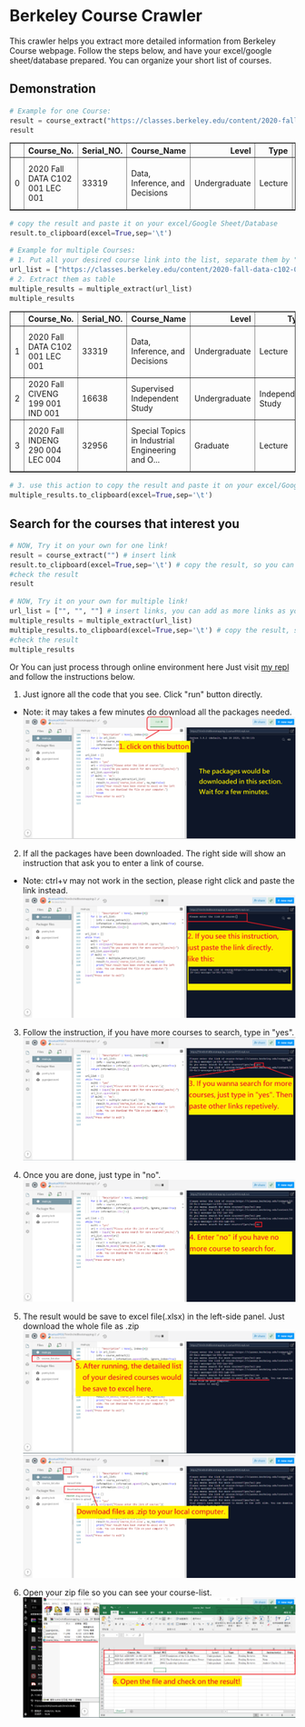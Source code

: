 # Berkeley Course Crawler

This crawler helps you extract more detailed information from Berkeley Course webpage. Follow the steps below, and have your excel/google sheet/database prepared. You can organize your short list of courses.




## Demonstration


```python
# Example for one Course: 
result = course_extract("https://classes.berkeley.edu/content/2020-fall-data-c102-001-lec-001") # put the link between ""
result
```



<table border="1" class="dataframe">
  <thead>
    <tr style="text-align: right;">
      <th></th>
      <th>Course_No.</th>
      <th>Serial_NO.</th>
      <th>Course_Name</th>
      <th>Level</th>
      <th>Type</th>
      <th>Mode</th>
      <th>Instructor(s)</th>
      <th>Units</th>
      <th>Start_Time(SF_time)</th>
      <th>End_Time(SF_time)</th>
      <th>Start_Time(TW_time)</th>
      <th>End_Time(TW_time)</th>
      <th>Final_Examination</th>
      <th>Description</th>
    </tr>
  </thead>
  <tbody>
    <tr>
      <td>0</td>
      <td>2020 Fall DATA C102 001 LEC 001</td>
      <td>33319</td>
      <td>Data, Inference, and Decisions</td>
      <td>Undergraduate</td>
      <td>Lecture</td>
      <td>Pending Reviews</td>
      <td>Michael  Jordan, Jacob Noah  Steinhardt</td>
      <td>4</td>
      <td>Tue 14:00 / Thu 14:00</td>
      <td>Tue 15:29 / Thu 15:29</td>
      <td>Wed 05:00 / Fri 05:00</td>
      <td>Wed 06:29 / Fri 06:29</td>
      <td>Written final exam conducted during the schedu...</td>
      <td>This course develops the probabilistic foundat...</td>
    </tr>
  </tbody>
</table>
</div>




```python
# copy the result and paste it on your excel/Google Sheet/Database
result.to_clipboard(excel=True,sep='\t')
```


```python
# Example for multiple Courses:
# 1. Put all your desired course link into the list, separate them by ","
url_list = ["https://classes.berkeley.edu/content/2020-fall-data-c102-001-lec-001", "https://classes.berkeley.edu/content/2020-fall-civeng-199-001-ind-001", "https://classes.berkeley.edu/content/2020-fall-indeng-290-004-lec-004"]
# 2. Extract them as table
multiple_results = multiple_extract(url_list)
multiple_results
```


<table border="1" class="dataframe">
  <thead>
    <tr style="text-align: right;">
      <th></th>
      <th>Course_No.</th>
      <th>Serial_NO.</th>
      <th>Course_Name</th>
      <th>Level</th>
      <th>Type</th>
      <th>Mode</th>
      <th>Instructor(s)</th>
      <th>Units</th>
      <th>Start_Time(SF_time)</th>
      <th>End_Time(SF_time)</th>
      <th>Start_Time(TW_time)</th>
      <th>End_Time(TW_time)</th>
      <th>Final_Examination</th>
      <th>Description</th>
    </tr>
  </thead>
  <tbody>
    <tr>
      <td>1</td>
      <td>2020 Fall DATA C102 001 LEC 001</td>
      <td>33319</td>
      <td>Data, Inference, and Decisions</td>
      <td>Undergraduate</td>
      <td>Lecture</td>
      <td>Pending Reviews</td>
      <td>Michael  Jordan, Jacob Noah  Steinhardt</td>
      <td>4</td>
      <td>Tue 14:00 / Thu 14:00</td>
      <td>Tue 15:29 / Thu 15:29</td>
      <td>Wed 05:00 / Fri 05:00</td>
      <td>Wed 06:29 / Fri 06:29</td>
      <td>Written final exam conducted during the schedu...</td>
      <td>This course develops the probabilistic foundat...</td>
    </tr>
    <tr>
      <td>2</td>
      <td>2020 Fall CIVENG 199 001 IND 001</td>
      <td>16638</td>
      <td>Supervised Independent Study</td>
      <td>Undergraduate</td>
      <td>Independent Study</td>
      <td>Pending Reviews</td>
      <td>Norman A Abrahamson</td>
      <td>1 to 4</td>
      <td></td>
      <td></td>
      <td></td>
      <td></td>
      <td>No final exam</td>
      <td>Supervised independent study.</td>
    </tr>
    <tr>
      <td>3</td>
      <td>2020 Fall INDENG 290 004 LEC 004</td>
      <td>32956</td>
      <td>Special Topics in Industrial Engineering and O...</td>
      <td>Graduate</td>
      <td>Lecture</td>
      <td>Asynchronous Instruction</td>
      <td>Barna  Saha</td>
      <td>2 to 3</td>
      <td>Tue 14:00 / Thu 14:00</td>
      <td>Tue 15:29 / Thu 15:29</td>
      <td>Wed 05:00 / Fri 05:00</td>
      <td>Wed 06:29 / Fri 06:29</td>
      <td>Written final exam conducted during the schedu...</td>
      <td>Lectures and appropriate assignments on fundam...</td>
    </tr>
  </tbody>
</table>
</div>




```python
# 3. use this action to copy the result and paste it on your excel/Google Sheet/Database
multiple_results.to_clipboard(excel=True,sep='\t')
```

## Search for the courses that interest you


```python
# NOW, Try it on your own for one link!
result = course_extract("") # insert link
result.to_clipboard(excel=True,sep='\t') # copy the result, so you can paste it elsewhere
#check the result
result
```


```python
# NOW, Try it on your own for multiple link!
url_list = ["", "", ""] # insert links, you can add as more links as you want
multiple_results = multiple_extract(url_list)
multiple_results.to_clipboard(excel=True,sep='\t') # copy the result, so you can paste it elsewhere
#check the result
multiple_results
```

Or You can just process through online environment here
Just visit [my repl](https://repl.it/@cartus0910/TrimOrchidBootstrapping-2) and follow the instructions below.

1. Just ignore all the code that you see. Click "run" button directly.
*  Note: it may takes a few minutes do download all the packages needed.
![image](https://github.com/cartus0910/Berkeley_Course_Crawler/blob/master/Steps_img/step1.png)

2. If all the packages have been downloaded. The right side will show an instruction that ask you to enter a link of course.
*  Note: ctrl+v may not work in the section, please right click and paste the link instead.
![image](https://github.com/cartus0910/Berkeley_Course_Crawler/blob/master/Steps_img/step2.png)

3. Follow the instruction, if you have more courses to search, type in "yes".
![image](https://github.com/cartus0910/Berkeley_Course_Crawler/blob/master/Steps_img/step3.png)

4. Once you are done, just type in "no".
![image](https://github.com/cartus0910/Berkeley_Course_Crawler/blob/master/Steps_img/step4.png)

5. The result would be save to excel file(.xlsx) in the left-side panel. Just download the whole file as .zip
![image](https://github.com/cartus0910/Berkeley_Course_Crawler/blob/master/Steps_img/step5.png)
![image](https://github.com/cartus0910/Berkeley_Course_Crawler/blob/master/Steps_img/step5.5.png)

6. Open your zip file so you can see your course-list.
![image](https://github.com/cartus0910/Berkeley_Course_Crawler/blob/master/Steps_img/step6.png)

